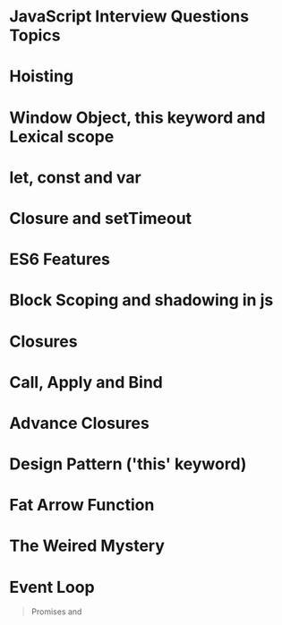 <h1>JavaScript Interview Questions Topics</h1>

# Hoisting
# Window Object, this keyword and Lexical scope
# let, const and var
# Closure and setTimeout
# ES6 Features
# Block Scoping and shadowing in js
# Closures
# Call, Apply and Bind
# Advance Closures
# Design Pattern ('this' keyword)
# Fat Arrow Function
# The Weired Mystery
# Event Loop
> Promises and 
